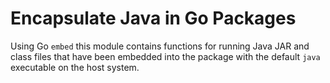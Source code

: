 # Encapsulate Java in Go Packages

Using Go `embed` this module contains functions for running Java JAR and
class files that have been embedded into the package with the default
`java` executable on the host system.


